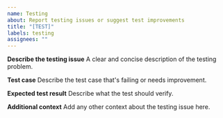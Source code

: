 ```yaml
---
name: Testing
about: Report testing issues or suggest test improvements
title: "[TEST]"
labels: testing
assignees: ""
---
```


**Describe the testing issue**
A clear and concise description of the testing problem.

**Test case**
Describe the test case that's failing or needs improvement.

**Expected test result**
Describe what the test should verify.

**Additional context**
Add any other context about the testing issue here. 